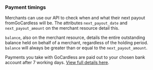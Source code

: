 ### Payment timings

Merchants can use our API to check when and what their next payout fromGoCardless will be. The attributes `next_payout_date` and `next_payout_amount` on the merchant resource detail this.

`balance`, also on the merchant resource, details the entire outstanding balance held on behalf of a merchant, regardless of the holding period. `balance` will always be greater than or equal to the `next_payout_amount`.

Payments you take with GoCardless are paid out to your chosen bank account after 7 working days. [View full details here](https://gocardless.com/using_timing).